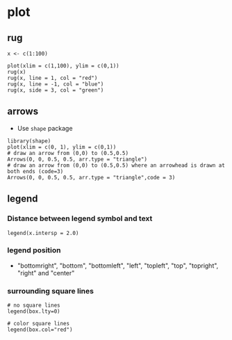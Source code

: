 # plot

## rug

```
x <- c(1:100)

plot(xlim = c(1,100), ylim = c(0,1))
rug(x)
rug(x, line = 1, col = "red")
rug(x, line = -1, col = "blue")
rug(x, side = 3, col = "green")
```

## arrows
* Use `shape` package

```
library(shape)
plot(xlim = c(0, 1), ylim = c(0,1))
# draw an arrow from (0,0) to (0.5,0.5)
Arrows(0, 0, 0.5, 0.5, arr.type = "triangle")
# draw an arrow from (0,0) to (0.5,0.5) where an arrowhead is drawn at both ends (code=3)
Arrows(0, 0, 0.5, 0.5, arr.type = "triangle",code = 3)
```


## legend
### Distance between legend symbol and text

```
legend(x.intersp = 2.0)
```

### legend position
* "bottomright", "bottom", "bottomleft", "left", "topleft", "top", "topright", "right" and "center"

### surrounding square lines

```
# no square lines
legend(box.lty=0)

# color square lines
legend(box.col="red") 
```